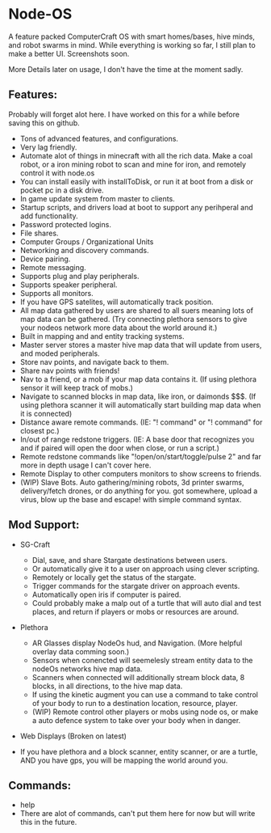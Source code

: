 # Node-OS
A feature packed ComputerCraft OS with smart homes/bases, hive minds, and robot swarms in mind.
While everything is working so far, I still plan to make a better UI.
Screenshots soon.

More Details later on usage, I don't have the time at the moment sadly.

## Features:
Probably will forget alot here. I have worked on this for a while before saving this on github.
  * Tons of advanced features, and configurations. 
  * Very lag friendly.
  * Automate alot of things in minecraft with all the rich data. Make a coal robot, or a iron mining robot to scan and mine for iron, and remotely control it with node.os
  * You can install easily with installToDisk, or run it at boot from a disk or pocket pc in a disk drive.
  * In game update system from master to clients.
  * Startup scripts, and drivers load at boot to support any perihperal and add functionality.
  * Password protected logins.
  * File shares.
  * Computer Groups / Organizational Units
  * Networking and discovery commands.
  * Device pairing.
  * Remote messaging.
  * Supports plug and play peripherals.
  * Supports speaker peripheral.
  * Supports all monitors.
  * If you have GPS satelites, will automatically track position.
  * All map data gathered by users are shared to all suers meaning lots of map data can be gathered. (Try connecting plethora sensors to give your nodeos network more data about the world around it.)
  * Built in mapping and and entity tracking systems.
  * Master server stores a master hive map data that will update from users, and moded peripherals.
  * Store nav points, and navigate back to them.
  * Share nav points with friends!
  * Nav to a friend, or a mob if your map data contains it. (If using plethora sensor it will keep track of mobs.)
  * Navigate to scanned blocks in map data, like iron, or daimonds $$$. (If using plethora scanner it will automatically start building map data when it is connected)
  * Distance aware remote commands. (IE: "!<Computer ID> command" or "! command" for closest pc.)
  * In/out of range redstone triggers. (IE: A base door that recognizes you and if paired will open the door when close, or run a script.)
  * Remote redstone commands like "!open/on/start/toggle/pulse 2" and far more in depth usage I can't cover here.
  * Remote Display to other computers monitors to show screens to friends.
  * (WIP) Slave Bots. Auto gathering/mining robots, 3d printer swarms, delivery/fetch drones, or do anything for you. got somewhere, upload a virus, blow up the base and escape! with simple command syntax.


## Mod Support:
  * SG-Craft
    * Dial, save, and share Stargate destinations between users.
    * Or automatically give it to a user on approach using clever scripting.
    * Remotely or locally get the status of the stargate.
    * Trigger commands for the stargate driver on approach events.
    * Automatically open iris if computer is paired.
    * Could probably make a malp out of a turtle that will auto dial and test places, and return if players or mobs or resources are around.

  * Plethora
    * AR Glasses display NodeOs hud, and Navigation. (More helpful overlay data comming soon.)
    * Sensors when conencted will seemelesly stream entity data to the nodeOs networks hive map data.
    * Scanners when connected will additionally stream block data, 8 blocks, in all directions, to the hive map data.
    * If using the kinetic augment you can use a command to take control of your body to run to a destination location, resource, player.
    * (WIP) Remote control other players or mobs using node os, or make a auto defence system to take over your body when in danger.

  * Web Displays (Broken on latest)
  * If you have plethora and a block scanner, entity scanner, or are a turtle, AND you have gps, you will be mapping the world around you.

## Commands:
  * help
  * There are alot of commands, can't put them here for now but will write this in the future.
